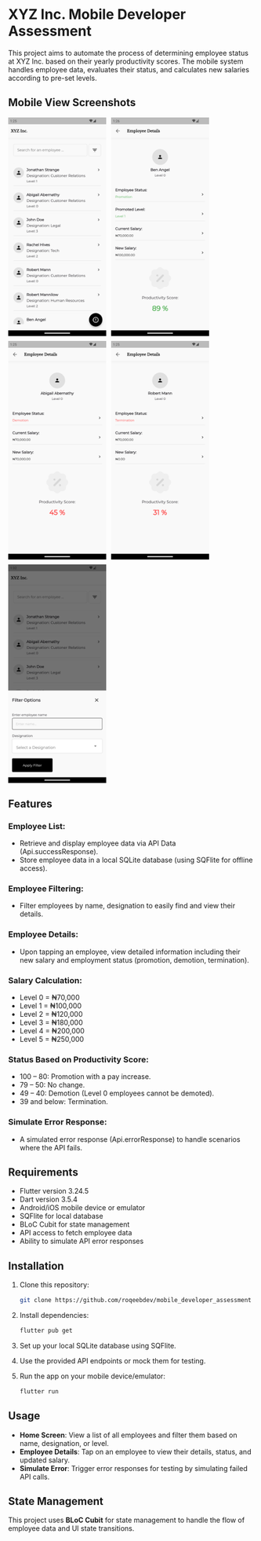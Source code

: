 # XYZ Inc. Mobile Developer Assessment

This project aims to automate the process of determining employee status at XYZ Inc. based on their yearly productivity scores. The mobile system handles employee data, evaluates their status, and calculates new salaries according to pre-set levels.

## Mobile View Screenshots

<div style="display: flex; flex-wrap: wrap; gap: 10px;">
  <img src="assets/images/shared/dashboard.png" alt="Home Screen" width="200" />
  <img src="assets/images/shared/promotion.png" alt="Promotion Status" width="200" />
  <img src="assets/images/shared/demotion.png" alt="Demotion Status" width="200" />
  <img src="assets/images/shared/termination.png" alt="Termination Status" width="200" />
  <img src="assets/images/shared/filter.png" alt="Filtering Employee" width="200" />
</div>

## Features

### Employee List:
- Retrieve and display employee data via API Data (Api.successResponse).
- Store employee data in a local SQLite database (using SQFlite for offline access).

### Employee Filtering:
- Filter employees by name, designation to easily find and view their details.

### Employee Details:
- Upon tapping an employee, view detailed information including their new salary and employment status (promotion, demotion, termination).

### Salary Calculation:
- Level 0 = ₦70,000
- Level 1 = ₦100,000
- Level 2 = ₦120,000
- Level 3 = ₦180,000
- Level 4 = ₦200,000
- Level 5 = ₦250,000

### Status Based on Productivity Score:
- 100 – 80: Promotion with a pay increase.
- 79 – 50: No change.
- 49 – 40: Demotion (Level 0 employees cannot be demoted).
- 39 and below: Termination.

### Simulate Error Response:
- A simulated error response (Api.errorResponse) to handle scenarios where the API fails.

## Requirements

- Flutter version 3.24.5
- Dart version 3.5.4
- Android/iOS mobile device or emulator
- SQFlite for local database
- BLoC Cubit for state management
- API access to fetch employee data
- Ability to simulate API error responses

## Installation

1. Clone this repository:
    ```bash
    git clone https://github.com/roqeebdev/mobile_developer_assessment
    ```

2. Install dependencies:
    ```bash
    flutter pub get
    ```

3. Set up your local SQLite database using SQFlite.

4. Use the provided API endpoints or mock them for testing.

5. Run the app on your mobile device/emulator:
    ```bash
    flutter run
    ```

## Usage

- **Home Screen**: View a list of all employees and filter them based on name, designation, or level.
- **Employee Details**: Tap on an employee to view their details, status, and updated salary.
- **Simulate Error**: Trigger error responses for testing by simulating failed API calls.

## State Management

This project uses **BLoC Cubit** for state management to handle the flow of employee data and UI state transitions.
